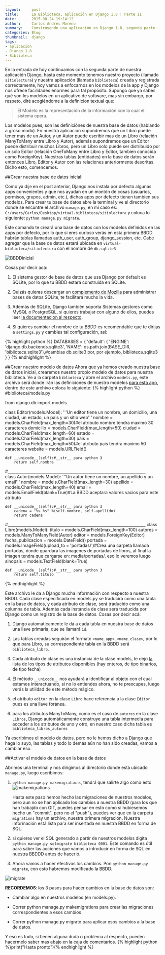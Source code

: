 ```yaml
---
layout:     post
title:      La Biblioteca, aplicación en Django 1.8 | Parte II
date:       2015-08-24 19:14:12
author:     Carlos Andrés Moreno
summary:    Construyendo una aplicación en Django 1.8, segunda parte.
categories: Blog
thumbnail:  django
tags:
- aplicacion
- Django 1.8
- Biblioteca
---
```


En la entrada de hoy continuamos con la segunda parte de nuestra aplicación Django, hasta este momento tenemos nuestro proyecto (llamado `sitiolectura`) y nuestra aplicación (llamada `biblioteca`) creada y registrada correctamente, hoy vamos a enfocarnos en los modelos de la app y Django nos ofrece facilidades enormes para tal propósito. Supongo que ya sabes qué son los modelos en un aplicativo de software, mas sin embargo, por respeto, diré acogiéndome a la definicion textual que:

>  El Modelo es la representación de la información con la cual el sistema opera.

Los modelos pues, son las definiciónes de nuestra base de datos (hablando a groso modo). En nuestra aplicación supondremos que un Libro puede tener mas de un Autor, y un Autor puede escribir mas de un Libro (relación ManyToMany entre Libro y Autor), además supondremos que un Editor puede distribuir muchos Libros, pero un Libro solo puede ser distribuido por un solo Editor (relación OneToMany entre Libro y Editor, tambien conocida como ForeignKey). Nuestras tablas (entidades) en la base de datos serán entonces Libro, Editor y Autor con las relaciones anteriormente descritas. Dicho esto, comencemos.

##Crear nuestra base de datos inicial:

Como ya dije en el post anterior, Django nos instala por defecto algunas apps convenientes y que nos ayudan en un montón de cosas (usuarios, permisos, grupos, admin, etc.), dichas apps por defecto tienen tambien sus modelos. Para crear tu base de datos abre la terminal y ve al directorio donde se encuntre el archivo `manage.py`, en mi caso es: `C:/users/Carlos/Desktop/virtual-biblioteca/sitiolectura` y coloca lo siguiente: `python manage.py migrate`. 

Este comando te creará una base de datos con los modelos definidos en las apps por defecto, por lo que si eres curioso verás en esta primera BBDD habrán tablas llamadas auth_user, auth_group, django_session, etc. Cabe agregar que la base de datos estará ubicada en `virtual-biblioteca/sitiolectura` con el nombre de `db.sqlite3`

![BBDDinicial][1]

Cosas por decir acá:

1. El sistema gestor de base de datos que usa Django por default es SQLite, por lo que tu BBDD estará construida en SQLite.

2. Quizás quieras descargar un [complemento de Mozilla][2] para administrar bases de datos SQLite, te facilitará mucho la vida.

3. Además de SQLite, Django también soporta Sistemas gestores como MySQL o PostgreSQL, si quieres trabajar con alguno de ellos, puedes leer [la documentacion al respecto][3].

4. Si quieres cambiar el nombre de tu BBDD es recomendable que te dirijas a `settings.py` y cambies tal configuración, así:

{% highlight python %}
DATABASES = {
    'default': {
        'ENGINE': 'django.db.backends.sqlite3',
        'NAME': os.path.join(BASE_DIR, 'biblioteca.sqlite3'),#cambias db.sqlite3 por, por ejemplo, biblioteca.sqlite3
    }
}
{% endhighlight %}

##Crear nuestro modelo de datos
Ahora que ya hemos creado nuestra base de datos inicial, crearemos nuestro propio modelo de datos para nuestra biblioteca. Ve a la carpeta `biblioteca` y abre el archivo `models.py`, este archivo será donde irán las definiciones de nuestro modelos <ins>para esta app</ins>, dentro de este archivo coloca lo siguiente:
{% highlight python %}
#biblioteca/models.py

from django.db import models

class Editor(models.Model):
	'''Un editor tiene un nombre, un domicilio, una ciudad, un estado, un pais y un sitio web'''
	nombre = models.CharField(max_length=30)#el atributo nombre tendra maximo 30 caracteres
	domicilio = models.CharField(max_length=50)
	ciudad = models.CharField(max_length=60)
	estado = models.CharField(max_length=30)
	pais = models.CharField(max_length=50)#el atributo pais tendra maximo 50 caracteres
	website = models.URLField()

	def __unicode__(self):#__str__ para python 3
		return self.nombre
#______________________________________________________________________			
class Autor(models.Model):
	'''Un autor tiene un nombre, un apellido y un email'''
	nombre = models.CharField(max_length=30)
	apellido = models.CharField(max_length=40)
	email = models.EmailField(blank=True)#La BBDD aceptara valores vacios para este atributo

	def __unicode__(self):#__str__ para python 3
		cadena = "%s %s" %(self.nombre, self.apellido)
		return cadena	
#______________________________________________________________________
class Libro(models.Model):
	titulo = models.CharField(max_length=100)
	autores = models.ManyToManyField(Autor)
	editor = models.ForeignKey(Editor)
	fecha_publicacion = models.DateField()
	portada = models.ImageField(upload_to = 'portadas/')#Crea una carpeta llamada portadas, donde guardara las imagenes de portadas de libros, al final la imagen tendra que cargarse en: media/portadas/, eso lo veremos luego
	sinopsis = models.TextField(blank=True)
	
	def __unicode__(self):#__str__ para python 3
		return self.titulo
{% endhighlight %}

Este archivo le da a Django mucha información con respecto a nuestra BBDD. Cada clase especificada en models.py se traducirá como una tabla en la base de datos, y cada atributo de clase, será traducido como una columna de tabla. Además cada instancia de clase será traducida por Django como un registro de la base de datos. Cosas por decir acá:

1. Django automaticamente le dá a cada tabla en nuestra base de datos una llave primaria, que se llamará `id`.

2. Las tablas creadas seguirán el formato `<name_app>_<name_clase>`, por lo que para Libro, su correspondiente tabla en la BBDD será `biblioteca_libro`.

3. Cada atributo de clase es una instancia de la clase models, te dejo [la lista][4] de los tipos de atributos disponibles (hay enteros, de tipo binarios, de tipo fecha)

4. El método `__unicode__` nos ayudará a identificar al objeto con el cual estamos interactuando, si no lo entiendes ahora, no te preocupes, luego verás la utilidad de este método mágico.

5. el atributo `editor` en la clase `Libro` hace referencia a la clase `Editor` pues es una llave foránea.

6. para los atributos ManyToMany, como es el caso de `autores` en la clase `Libros`, Django automáticamente construye una tabla intermedia para acceder a los atributos de uno y otro, en nuestro caso dicha tabla es `biblioteca_libros_autores`

Ya escribimos el modelo de datos, pero no le hemos dicho a Django que haga lo suyo, las tablas y todo lo demás aún no han sido creadas, vamos a cambiar eso.

##Activar el modelo de datos en la base de datos

Abrimos una terminal y nos dirigimos al directorio donde está ubicado `manage.py`, luego escribimos:

1. `python manage.py makemigrations`, tendrá que salirte algo como esto
![makemigrations][5]

	Hasta este paso hemos hecho las migraciones de nuestros modelos, pero aun no se han aplicado los cambios a nuestra BBDD (para los que han trabajdo con GIT, puedes pensar en esto como si hubiesemos hecho un "commit", pero no el "push"), puedes ver que en la carpeta `migrations` hay un archivo, nuestra primera migración. Nuestra información está lista para ser insertada en nuestra BBDD en forma de SQL.

2. si quieres ver el SQL generado a partir de nuestros modelos digita `python manage.py sqlmigrate biblioteca 0001`. Este comando es útil para saber las acciones que vamos a introducir en forma de SQL en nuestra BBDDD antes de hacerlo.

3. Ahora vamos a hacer efectivos los cambios. Pon `python manage.py migrate`, con esto habremos modificado la BBDD.

![migrate][6]

**RECORDEMOS**: los 3 pasos para hacer cambios en la base de datos son:

* Cambiar algo en nuestros modelos (en models.py).

* Correr python manage.py makemigrations para crear las migraciones correspondientes a esos cambios

* Correr python manage.py migrate para aplicar esos cambios a la base de datos.

Y eso es todo, si tienen alguna duda o problema al respecto, pueden hacermelo saber mas abajo en la caja de comentarios. {% highlight python %}print("Hasta pronto"){% endhighlight %}

[1]: ../../../../../../images/2015-08-24/BBDDinicial.png
[2]: https://addons.mozilla.org/es/firefox/addon/sqlite-manager/
[3]: https://docs.djangoproject.com/en/1.8/ref/settings/#databases
[4]: https://docs.djangoproject.com/en/1.8/ref/models/fields/#field-types
[5]:../../../../../../images/2015-08-24/makemigrations.png
[6]:../../../../../../images/2015-08-24/migrate.png
